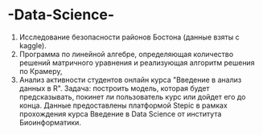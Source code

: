 # -Data-Science-
1. Исследование безопасности районов Бостона (данные взяты с kaggle).
2. Программа по линейной алгебре, определяющая количество решений матричного уравнения и реализующая алгоритм решения по Крамеру,
3. Анализ активности студентов онлайн курса "Введение в анализ данных в R". 
Задача: построить модель, которая будет предсказывать, покинет ли пользователь курс или дойдет его до конца. 
Данные предоставлены платформой Stepic в рамках прохождения курса Введение в Data Science от института Биоинформатики.
